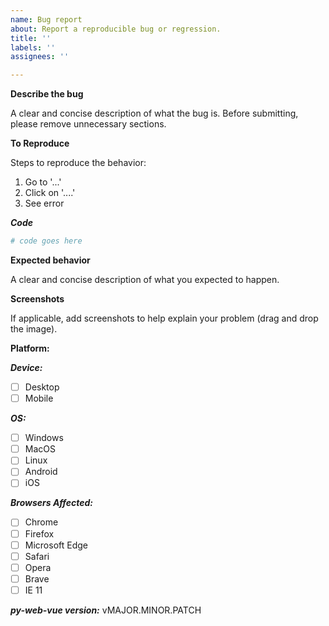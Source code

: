 ```yaml
---
name: Bug report
about: Report a reproducible bug or regression.
title: ''
labels: ''
assignees: ''

---
```


<!-- Ignoring this template may result in your bug report getting deleted -->

**Describe the bug**

A clear and concise description of what the bug is. Before submitting, please remove unnecessary sections.

**To Reproduce**

Steps to reproduce the behavior:
1. Go to '...'
2. Click on '....'
3. See error

***Code***

```python
# code goes here
```

**Expected behavior**

A clear and concise description of what you expected to happen.

**Screenshots**

If applicable, add screenshots to help explain your problem (drag and drop the image).

**Platform:**

***Device:***
<!-- Check all that apply -->
- [ ] Desktop
- [ ] Mobile

***OS:***
<!-- Check all that apply -->
- [ ] Windows
- [ ] MacOS
- [ ] Linux
- [ ] Android
- [ ] iOS

***Browsers Affected:***
<!-- Check all that apply -->
- [ ] Chrome
- [ ] Firefox
- [ ] Microsoft Edge
- [ ] Safari
- [ ] Opera
- [ ] Brave
- [ ] IE 11

***py-web-vue version:***
vMAJOR.MINOR.PATCH